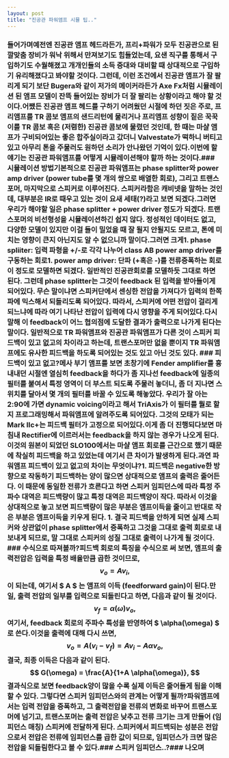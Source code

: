 ```yaml
---
layout: post
title: "진공관 파워앰프 시뮬 팁.."
---
```


### 들어가며예전엔 진공관 앰프 헤드라든가, 프리+파워가 모두 진공관으로 된 깔맞춤 장비가 워낙 위해서 만져보기도 힘들었는데, 요샌 직구를 통해서 구입하기도 수월해졌고 개개인들의 소득 증대와 대비할 때 상대적으로 구입하기 유리해졌다고 봐야할 것이다. 그런데, 이런 조건에서 진공관 앰프가 잘 팔리게 되기 보단 Bugera와 같이 저가의 메이커라든가 Axe Fx처럼 시뮬레이션 된 앰프 모델이 잔뜩 들어있는 장비가 더 잘 팔리는 상황이라고 해야 할 것이다.어쨌든 진공관 앰프 헤드를 구하기 어려웠던 시절에 하던 짓은 주로, 프리앰프를 TR 콤보 앰프의 샌드리턴에 물리거나 프리앰프 성향이 짙은 꾹꾹이를 TR 콤보 혹은 (저렴한) 진공관 콤보에 물렸던 것인데, 한 때는 마샬 앰프가 구비되어있는 좋은 합주실이라고 갔더니 Valvestate가 떡하니 버티고 있고 아무리 톤을 주물러도 원하던 소리가 안나왔던 기억이 있다.이번에 할 얘기는 진공관 파워앰프를 어떻게 시뮬레이션해야 할까 하는 것이다.### 시뮬레이션 방법기본적으로 진공관 파워앰프는 phase splitter와 power amp driver (power tube를 몇 개의 쌍으로 배열한 회로), 그리고 트랜스포머, 마지막으로 스피커로 이루어진다. 스피커라함은 캐비넷을 말하는 것인데, 대부분은 IR로 때우고 있는 것이 요새 세태(?)라고 보면 되겠다.그러면 우리가 해야할 일은 phase splitter + power driver 정도가 되겠다. 트랜스포머의 비선형성을 시뮬레이션하긴 쉽지 않다. 정성적인 데이터도 없고, 다양한 모델이 있지만 이걸 들이 밀었을 때 잘 될지 안될지도 모르고, 톤에 미치는 영향이 큰지 아닌지도 알 수 없으니까 말이다.그러면 크게1. phase spliiter: 입력 파형을 +/-로 각각 나누어 class AB power amp driver를 구동하는 회로1. power amp driver: 단파 (+혹은 -)를 전류증폭하는 회로이 정도로 모델하면 되겠다. 일반적인 진공관회로를 모델하듯 그대로 하면 된다. 그런데 phase splitter는 그것이 feedback 된 입력을 받아들이게 되어있다. 무슨 말이냐면 스피커단에서 센싱한 전압을 가져다가 입력의 한쪽 파에 믹스해서 되돌리도록 되어있다. 따라서, 스피커에 어떤 전압이 걸리게 되느냐에 따라 여기 나타난 전압이 입력에 다시 영향을 주게 되어있다.다시 말해 이 feedback이 어느 협의점에 도달한 결과가 출력으로 나가게 된다는 말이다. 일반적으로 TR 파워앰프와 진공관 파워앰프가 다른 것이 스피커 피드백이 있고 없고의 차이라고 하는데, 트랜스포머만 없을 뿐이지 TR 파워앰프에도 유사한 피드백을 하도록 되어있는 것도 있고 아닌 것도 있다. ### 피드백이 있고 없고?메사 부기 앰프를 보면 초창기에 Fender amplifier를 흉내내던 시절엔 열심히 feedback을 하다가 좀 지나선 feedback에 일종의 필터를 붙여서 특정 영역이 더 부스트 되도록 주물러 놓더니, 좀 더 지나면 스위치를 달아서 몇 개의 필터를 바꿀 수 있도록 해놓았다. 우리가 잘 아는 2:90에 가면 dynamic voicing이라고 해서 TriAxis가 이 필터를 뭘로 할지 프로그래밍해서 파워앰프에 알려주도록 되어있다. 그것의 모태가 되는 Mark IIc+는 피드백 필터가 고정으로 되어있다.이게 좀 더 진행되다보면 마침내 Rectifier에 이르러서는 feedback을 하지 않는 경우가 나오게 된다. 이것의 원본이 되었던 SLO100에서는 마샬 앰프 회로를 근간으로 했기 때문에 착실히 피드백을 하고 있었는데 여기서 큰 차이가 발생하게 된다.과연 파워앰프 피드백이 있고 없고의 차이는 무엇이냐?1. 피드백은 negative한 방향으로 작동하기 피드백하는 양이 많으면 상대적으로 앰프의 출력은 줄어든다. 이 때문에 동일한 전류가 흐른다고 하면 스피커 임피던스에 따라 특정 주파수 대역은 피드백량이 많고 특정 대역은 피드백양이 작다. 따라서 이것을 상대적으로 놓고 보면 피드백량이 많은 부분은 앰프이득을 줄이고 반대로 작은 부분은 앰프이득을 키우게 된다. 1. 결국 피드백을 안하게 되면 실제 스피커와 상관없이 phase splitter에서 증폭하고 그것을 그대로 출력 회로로 내보내게 되므로, 말 그대로 스피커의 성질 그대로 출력이 나가게 될 것이다. ### 수식으로 따져볼까?피드백 회로의 특징을 수식으로 써 보면, 앰프의 출력전압은 입력을 특정 배율만큼 곱한 것이므로,$$ v_o = A v_i, $$이 되는데, 여기서 $ A $ 는 앰프의 이득 (feedforward gain)이 된다.만일, 출력 전압의 일부를 입력으로 되돌린다고 하면, 다음과 같이 될 것이다.$$ v_f = \alpha (\omega) v_o, $$여기서, feedback 회로의 주파수 특성을 반영하여 $ \alpha(\omega) $ 로 쓴다.이것을 출력에 대해 다시 쓰면,$$ v_o = A (v_i-v_f) = A v_i- A \alpha v_o,$$결국, 최종 이득은 다음과 같이 된다.$$ G(\omega) = \frac{A}{1+A \alpha(\omega)}, $$결과식으로 보면 feedback양이 많을 수록 실제 이득은 줄어들게 됨을 이해할 수 있다. 그렇다면 스피커 임피던스와의 관계는 어떻게 될까?파워앰프에서는 입력 전압을 증폭하고, 그 출력전압을 전류의 변화로 바꾸어 트랜스포머에 넘기고, 트랜스포머는 출력 전압은 낮추고 전류 크기는 크게 만들어 (임피던스 매칭) 스피커에 전달하게 된다. 스피커에서 피드백되는 성분은 전압으로서 전압은 전류에 임피던스를 곱한 값이 되므로, 임피던스가 크면 많은 전압을 되돌림한다고 볼 수 있다.### 스피커 임피던스..?### 나오며

